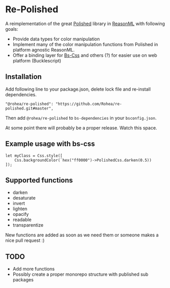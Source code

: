 # Re-Polished

A reimplementation of the great [Polished](https://polished.js.org/) library in [ReasonML](https://reasonml.github.io/en/) with following goals:
- Provide data types for color manipulation
- Implement many of the color manipulation functions from Polished in platform agnostic ReasonML.
- Offer a binding layer for [Bs-Css](https://github.com/reasonml-labs/bs-css) and others (?) for easier use on web platform (Bucklescript)

## Installation

Add following line to your package.json, delete lock file and re-install dependencies.
```
"@rohea/re-polished": "https://github.com/Rohea/re-polished.git#master",
```
Then add `@rohea/re-polished` to `bs-dependencies` in your `bsconfig.json`.

At some point there will probably be a proper release. Watch this space.

## Example usage with bs-css

```
let myClass = Css.style([
    Css.backgroundColor(`hex("ff0000")->PolishedCss.darken(0.5))
]);
```

## Supported functions

- darken
- desaturate
- invert
- lighten
- opacify
- readable
- transparentize
 
New functions are added as soon as we need them or someone makes a nice pull request :)

## TODO

- Add more functions
- Possibly create a proper monorepo structure with published sub packages